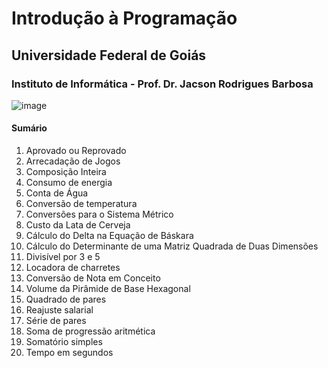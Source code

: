 # Introdução à Programação
## Universidade Federal de Goiás
### Instituto de Informática - Prof. Dr. Jacson Rodrigues Barbosa
![image](https://img.shields.io/badge/Go-00ADD8?style=for-the-badge&logo=go&logoColor=white)

#### Sumário
1. Aprovado ou Reprovado
2. Arrecadação de Jogos
3. Composição Inteira
4. Consumo de energia
5. Conta de Água
6. Conversão de temperatura
7. Conversões para o Sistema Métrico
8. Custo da Lata de Cerveja
9. Cálculo do Delta na Equação de Báskara
10. Cálculo do Determinante de uma Matriz Quadrada de Duas Dimensões
11. Divisível por 3 e 5
12. Locadora de charretes
13. Conversão de Nota em Conceito
14. Volume da Pirâmide de Base Hexagonal
15. Quadrado de pares
16. Reajuste salarial
17. Série de pares
18. Soma de progressão aritmética
19. Somatório simples
20. Tempo em segundos
